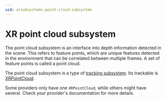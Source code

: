 ```yaml
---
uid: arsubsystems-point-cloud-subsystem
---
```

# XR point cloud subsystem

The point cloud subsystem is an interface into depth information detected in the scene. This refers to feature points, which are unique features detected in the environment that can be correlated between multiple frames. A set of feature points is called a point cloud.

The point cloud subsystem is a type of [tracking subsystem](xref:arsubsystems-manual#tracking-subsystems). Its trackable is [XRPointCloud](xref:UnityEngine.XR.ARSubsystems.XRPointCloud).

Some providers only have one `XRPointCloud`, while others might have several. Check your provider's documentation for more details.
